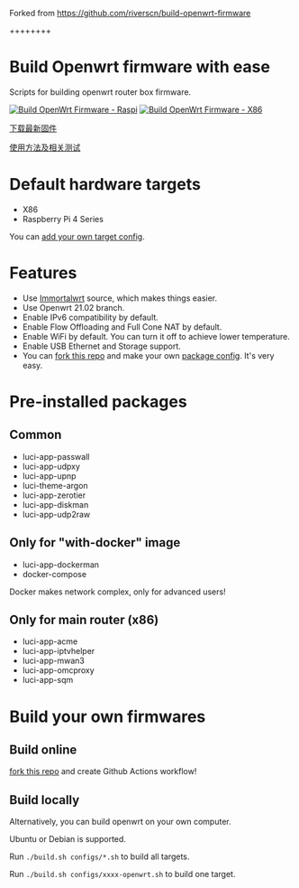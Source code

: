 Forked from https://github.com/riverscn/build-openwrt-firmware

++++++++

# Build Openwrt firmware with ease
Scripts for building openwrt router box firmware.

[![Build OpenWrt Firmware - Raspi](https://github.com/riverscn/build-openwrt-firmware/actions/workflows/BUILD_CI_raspi.yml/badge.svg)](https://github.com/riverscn/build-openwrt-firmware/actions/workflows/BUILD_CI_raspi.yml)
[![Build OpenWrt Firmware - X86](https://github.com/riverscn/build-openwrt-firmware/actions/workflows/BUILD_CI_x86.yml/badge.svg)](https://github.com/riverscn/build-openwrt-firmware/actions/workflows/BUILD_CI_x86.yml)

[下载最新固件](https://github.com/riverscn/build-openwrt-firmware/releases)

[使用方法及相关测试](https://blog.lishun.me/openwrt-mega-post)

# Default hardware targets

* X86
* Raspberry Pi 4 Series

You can [add your own target config](configs).

# Features

* Use [Immortalwrt](https://github.com/immortalwrt/immortalwrt) source, which makes things easier.
* Use Openwrt 21.02 branch.
* Enable IPv6 compatibility by default.
* Enable Flow Offloading and Full Cone NAT by default.
* Enable WiFi by default. You can turn it off to achieve lower temperature.
* Enable USB Ethernet and Storage support.
* You can [fork this repo](https://github.com/riverscn/build-openwrt-firmware/generate) and make your own [package config](configs). It's very easy.

# Pre-installed packages

## Common

* luci-app-passwall
* luci-app-udpxy
* luci-app-upnp
* luci-theme-argon
* luci-app-zerotier
* luci-app-diskman
* luci-app-udp2raw

## Only for "with-docker" image

* luci-app-dockerman
* docker-compose

Docker makes network complex, only for advanced users!

## Only for main router (x86)

* luci-app-acme
* luci-app-iptvhelper
* luci-app-mwan3
* luci-app-omcproxy
* luci-app-sqm

# Build your own firmwares

## Build online

[fork this repo](https://github.com/riverscn/build-openwrt-firmware/generate) and create Github Actions workflow!

## Build locally

Alternatively, you can build openwrt on your own computer.

Ubuntu or Debian is supported.

Run `./build.sh configs/*.sh` to build all targets.

Run `./build.sh configs/xxxx-openwrt.sh` to build one target.
